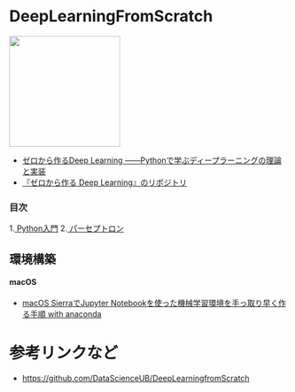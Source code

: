 DeepLearningFromScratch
========================

<img src="https://www.oreilly.co.jp/books/images/picture_large978-4-87311-758-4.jpeg" width="200">

- [
ゼロから作るDeep Learning
――Pythonで学ぶディープラーニングの理論と実装](https://www.oreilly.co.jp/books/9784873117584/)
- [『ゼロから作る Deep Learning』のリポジトリ](https://github.com/oreilly-japan/deep-learning-from-scratch)

### 目次

1.[ Python入門](contents/ch01)
2.[ パーセプトロン](contents/ch02)

環境構築
-------
#### macOS

- [macOS SierraでJupyter Notebookを使った機械学習環境を手っ取り早く作る手順 with anaconda](http://qiita.com/mix_dvd/items/d915752215db67919c06)

参考リンクなど
============

- https://github.com/DataScienceUB/DeepLearningfromScratch
